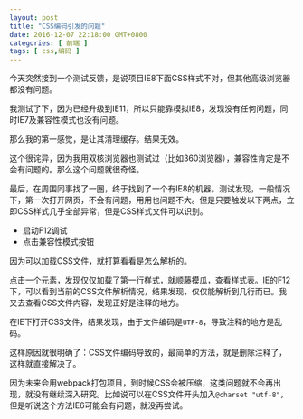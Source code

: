 ```yaml
---
layout: post
title: "CSS编码引发的问题"
date: 2016-12-07 22:18:00 GMT+0800
categories: [ 前端 ]
tags: [ css,编码 ]
---
```


今天突然接到一个测试反馈，是说项目IE8下面CSS样式不对，但其他高级浏览器都没有问题。

我测试了下，因为已经升级到IE11，所以只能靠模拟IE8，发现没有任何问题，同时IE7及兼容性模式也没有问题。

那么我的第一感觉，是让其清理缓存。结果无效。

<!-- more -->

这个很诧异，因为我用双核浏览器也测试过（比如360浏览器），兼容性肯定是不会有问题的。那么这个问题就很奇怪。

最后，在周围同事找了一圈，终于找到了一个有IE8的机器。测试发现，一般情况下，第一次打开网页，不会有问题，用用也问题不大。但是只要触发以下两点，立即CSS样式几乎全部异常，但是CSS样式文件可以识别。

* 启动F12调试
* 点击兼容性模式按钮

因为可以加载CSS文件，就打算看看是怎么解析的。

点击一个元素，发现仅仅加载了第一行样式，就顺藤摸瓜，查看样式表。IE的F12下，可以看到当前的CSS文件解析情况，结果发现，仅仅能解析到几行而已。我又去查看CSS文件内容，发现正好是注释的地方。

在IE下打开CSS文件，结果发现，由于文件编码是`UTF-8`，导致注释的地方是乱码。

这样原因就很明确了：CSS文件编码导致的，最简单的方法，就是删除注释了，这样就直接解决了。

因为未来会用webpack打包项目，到时候CSS会被压缩，这类问题就不会再出现，就没有继续深入研究。比如说可以在CSS文件开头加入`@charset "utf-8"`，但是听说这个方法IE6可能会有问题，就没再尝试。
